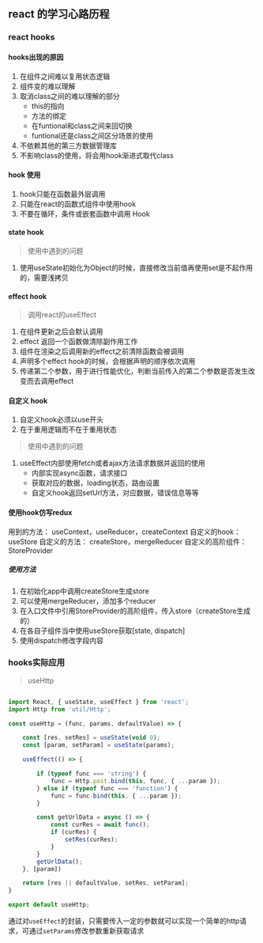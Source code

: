 ## react 的学习心路历程

### react hooks

#### hooks出现的原因

1. 在组件之间难以复用状态逻辑
2. 组件变的难以理解
3. 取消class之间的难以理解的部分
    - this的指向
    - 方法的绑定
    - 在funtional和class之间来回切换
    - funtional还是class之间区分场景的使用
4. 不依赖其他的第三方数据管理库
5. 不影响class的使用，将会用hook渐进式取代class

#### hook 使用

1. hook只能在函数最外层调用
2. 只能在react的函数式组件中使用hook
3. 不要在循环，条件或嵌套函数中调用 Hook

#### state hook

> 使用中遇到的问题

1. 使用useState初始化为Object的时候，直接修改当前值再使用set是不起作用的，需要浅拷贝

#### effect hook

> 调用react的useEffect

1. 在组件更新之后会默认调用
2. effect 返回一个函数做清除副作用工作
3. 组件在渲染之后调用新的effect之前清除函数会被调用
4. 声明多个effect hook的时候，会根据声明的顺序依次调用
5. 传递第二个参数，用于进行性能优化，判断当前传入的第二个参数是否发生改变而去调用effect

#### 自定义 hook

1. 自定义hook必须以use开头
2. 在于重用逻辑而不在于重用状态

> 使用中遇到的问题

1. useEffect内部使用fetch或者ajax方法请求数据并返回的使用
    - 内部实现async函数，请求接口
    - 获取对应的数据，loading状态，路由设置
    - 自定义hook返回setUrl方法，对应数据，错误信息等等

#### 使用hook仿写redux

用到的方法： 
    useContext，useReducer，createContext
自定义的hook：
    useStore
自定义的方法：
    createStore，mergeReducer
自定义的高阶组件：
    StoreProvider

##### 使用方法

1. 在初始化app中调用createStore生成store
2. 可以使用mergeReducer，添加多个reducer
3. 在入口文件中引用StoreProvider的高阶组件，传入store（createStore生成的）
4. 在各自子组件当中使用useStore获取[state, dispatch]
5. 使用dispatch修改字段内容

### hooks实际应用

> useHttp

``` javascript

import React, { useState, useEffect } from 'react';
import Http from 'util/Http';

const useHttp = (func, params, defaultValue) => {

    const [res, setRes] = useState(void 0);
    const [param, setParam] = useState(params);

    useEffect(() => {

        if (typeof func === 'string') {
            func = Http.post.bind(this, func, { ...param });
        } else if (typeof func === 'function') {
            func = func.bind(this, { ...param });
        }

        const getUrlData = async () => {
            const curRes = await func();
            if (curRes) {
                setRes(curRes);
            }
        }
        getUrlData();
    }, [param])

    return [res || defaultValue, setRes, setParam];
}

export default useHttp;

```

通过对`useEffect`的封装，只需要传入一定的参数就可以实现一个简单的http请求，可通过`setParams`修改参数重新获取请求
